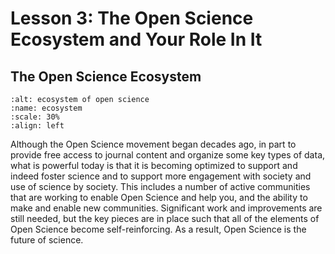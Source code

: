# Lesson 3: The Open Science Ecosystem and Your Role In It

## The Open Science Ecosystem

```{figure} ../assets/EthosOS_Fig2_Ecosystem.png
:alt: ecosystem of open science
:name: ecosystem
:scale: 30%
:align: left
```

Although the Open Science movement began decades ago, in part to provide free access to journal content and organize some key types of data, what is powerful today is that it is becoming optimized to support and indeed foster science and to support more engagement with society and use of science by society. 
This includes a number of active communities that are working to enable Open Science and help you, and the ability to make and enable new communities. 
Significant work and improvements are still needed, but the key pieces are in place such that all of the elements of Open Science become self-reinforcing. 
As a result, Open Science is the future of science. 